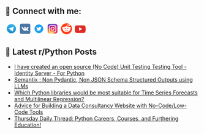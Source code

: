 ## 🔎 Connect with me:
[<img src="https://github.com/bullbesh/bullbesh/blob/main/images/Telegram.png" width="32" height="32" />](https://t.me/bullbesh)
[<img src="https://github.com/bullbesh/bullbesh/blob/main/images/VK.png" width="32" height="32" />](https://vk.com/bullbesh)
[<img src="https://github.com/bullbesh/bullbesh/blob/main/images/Twitter.png" width="32" height="32" />](https://twitter.com/bullbesh1)
[<img src="https://github.com/bullbesh/bullbesh/blob/main/images/Instagram.png" width="32" height="32" />](https://www.instagram.com/bullbesh)
[<img src="https://github.com/bullbesh/bullbesh/blob/main/images/Reddit.png" width="32" height="32" />](https://www.reddit.com/user/bullbesh)
[<img src="https://github.com/bullbesh/bullbesh/blob/main/images/YouTube.png" width="32" height="32" />](https://www.youtube.com/channel/UCtfjRs6uzgq5mfm8S06WTcg)

## 📕 Latest r/Python Posts
<!-- BLOG-POST-LIST:START -->
- [I have created an open source &lpar;No Code&rpar; Unit Testing Testing Tool - Identity Server - For Python](https://www.reddit.com/r/Python/comments/1ff50cn/i_have_created_an_open_source_no_code_unit/)
- [Semantix : Non Pydantic, Non JSON Schema Structured Outputs using LLMs](https://www.reddit.com/r/Python/comments/1ff2ghv/semantix_non_pydantic_non_json_schema_structured/)
- [Which Python libraries would be most suitable for Time Series Forecasts and Multilinear Regression?](https://www.reddit.com/r/Python/comments/1fexk8e/which_python_libraries_would_be_most_suitable_for/)
- [Advice for Building a Data Consultancy Website with No-Code/Low-Code Tools](https://www.reddit.com/r/Python/comments/1fev38t/advice_for_building_a_data_consultancy_website/)
- [Thursday Daily Thread: Python Careers, Courses, and Furthering Education!](https://www.reddit.com/r/Python/comments/1fep0y6/thursday_daily_thread_python_careers_courses_and/)
<!-- BLOG-POST-LIST:END -->
